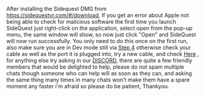 After installing the Sidequest DMG from https://sidequestvr.com/#/download, If you get an error about Apple not being able to check for malicious software the first time you launch SideQuest just right-click on the application, select open from the pop-up menu, the same window will show, so now just click "Open"  and SideQuest will now run successfully. You only need to do this once on the first run, also make sure you are in Dev mode still via [Step 4](https://github.com/the-expanse/SideQuest/wiki/SideQuest-Setup-&-How-To-install) otherwise check your cable as well as the port it is plugged into, try a new cable, and check [Here](https://github.com/the-expanse/SideQuest/wiki/I-am-having-issues-Connecting-,-what-do-i-do%3F) , for anything else try asking in our [DISCORD](https://discord.me/sidequestvr), there are quite a few friendly members that would be delighted to help, please do not spam multiple chats though someone who can help will as soon as they can, and asking the same thing many times in many chats won't make them have a spare moment any faster i'm afraid so please do be patient, Thankyou.